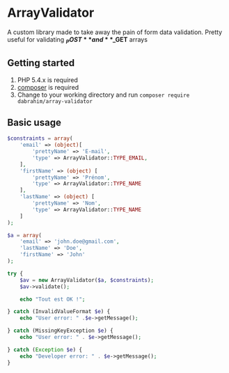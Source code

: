 # ArrayValidator

A custom library made to take away the pain of form data validation. Pretty useful for validating **$_POST** and **$_GET** arrays

## Getting started
1. PHP 5.4.x is required
2. [composer](https://getcomposer.org/download/) is required
3. Change to your working directory and run `composer require dabrahim/array-validator`


## Basic usage
```php
$constraints = array(
    'email' => (object)[
        'prettyName' => 'E-mail',
        'type' => ArrayValidator::TYPE_EMAIL,
    ],
    'firstName' => (object) [
        'prettyName' => 'Prénom',
        'type' => ArrayValidator::TYPE_NAME
    ],
    'lastName' => (object) [
        'prettyName' => 'Nom',
        'type' => ArrayValidator::TYPE_NAME
    ]
);

$a = array(
    'email' => 'john.doe@gmail.com',
    'lastName' => 'Doe',
    'firstName' => 'John'
);

try {
    $av = new ArrayValidator($a, $constraints);
    $av->validate();

    echo "Tout est OK !";

} catch (InvalidValueFormat $e) {
    echo "User error: " .$e->getMessage();

} catch (MissingKeyException $e) {
    echo "User error: " . $e->getMessage();

} catch (Exception $e) {
    echo "Developer error: " . $e->getMessage();
}
```